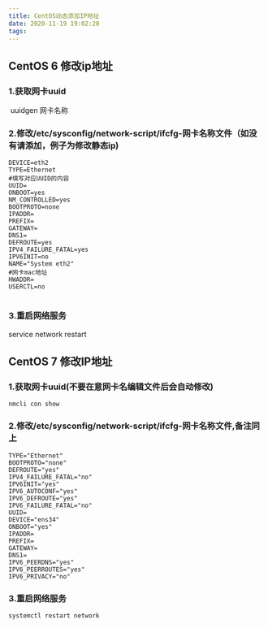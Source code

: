 ```yaml
---
title: CentOS动态添加IP地址
date: 2020-11-19 19:02:20
tags:
---
```


## CentOS 6 修改ip地址

### 1.获取网卡uuid

​	uuidgen 网卡名称

### 2.修改/etc/sysconfig/network-script/ifcfg-网卡名称文件（如没有请添加，例子为修改静态ip)

```shell
DEVICE=eth2
TYPE=Ethernet
#填写对应UUID的内容
UUID=
ONBOOT=yes
NM_CONTROLLED=yes
BOOTPROTO=none
IPADDR=
PREFIX=
GATEWAY=
DNS1=
DEFROUTE=yes
IPV4_FAILURE_FATAL=yes
IPV6INIT=no
NAME="System eth2"
#网卡mac地址
HWADDR=
USERCTL=no


```

### 3.重启网络服务

service network restart

## CentOS 7 修改IP地址

### 1.获取网卡uuid(不要在意网卡名编辑文件后会自动修改)

```shell
nmcli con show
```

### 2.修改/etc/sysconfig/network-script/ifcfg-网卡名称文件,备注同上

```shell
TYPE="Ethernet"
BOOTPROTO="none"
DEFROUTE="yes"
IPV4_FAILURE_FATAL="no"
IPV6INIT="yes"
IPV6_AUTOCONF="yes"
IPV6_DEFROUTE="yes"
IPV6_FAILURE_FATAL="no"
UUID=
DEVICE="ens34"
ONBOOT="yes"
IPADDR=
PREFIX=
GATEWAY=
DNS1=
IPV6_PEERDNS="yes"
IPV6_PEERROUTES="yes"
IPV6_PRIVACY="no"
```

### 3.重启网络服务

```shell
systemctl restart network
```

